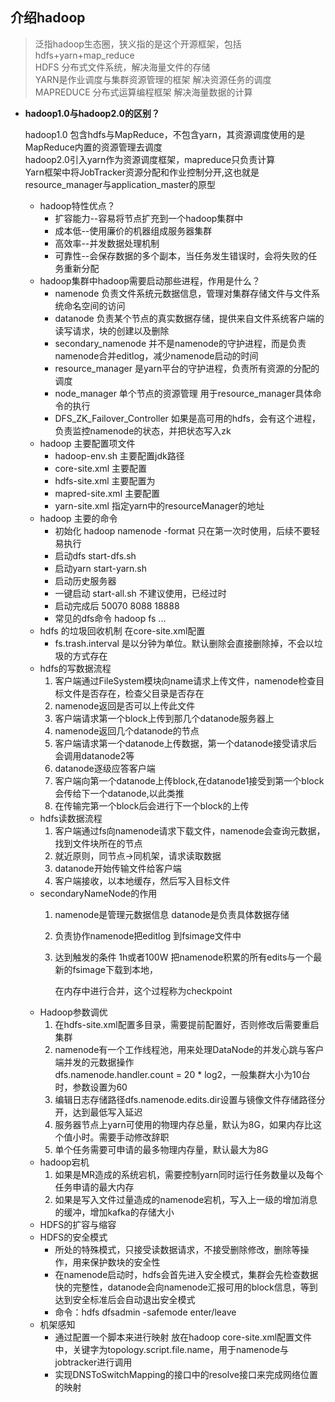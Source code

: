## 介绍hadoop
  > 泛指hadoop生态圈，狭义指的是这个开源框架，包括hdfs+yarn+map_reduce  
  > HDFS 分布式文件系统，解决海量文件的存储  
  > YARN是作业调度与集群资源管理的框架 解决资源任务的调度  
  > MAPREDUCE 分布式运算编程框架 解决海量数据的计算   

- **hadoop1.0与hadoop2.0的区别？**

     hadoop1.0 包含hdfs与MapReduce，不包含yarn，其资源调度使用的是MapReduce内置的资源管理去调度  
     hadoop2.0引入yarn作为资源调度框架，mapreduce只负责计算  
     Yarn框架中将JobTracker资源分配和作业控制分开,这也就是resource_manager与application_master的原型  

  - hadoop特性优点？
    - 扩容能力--容易将节点扩充到一个hadoop集群中
    - 成本低--使用廉价的机器组成服务器集群
    - 高效率--并发数据处理机制
    - 可靠性--会保存数据的多个副本，当任务发生错误时，会将失败的任务重新分配
  - hadoop集群中hadoop需要启动那些进程，作用是什么？
    - namenode 负责文件系统元数据信息，管理对集群存储文件与文件系统命名空间的访问
    - datanode  负责某个节点的真实数据存储，提供来自文件系统客户端的读写请求，块的创建以及删除
    - secondary_namenode  并不是namenode的守护进程，而是负责namenode合并editlog，减少namenode启动的时间
    - resource_manager 是yarn平台的守护进程，负责所有资源的分配的调度
    - node_manager 单个节点的资源管理 用于resource_manager具体命令的执行
    - DFS_ZK_Failover_Controller 如果是高可用的hdfs，会有这个进程，负责监控namenode的状态，并把状态写入zk
  - hadoop 主要配置项文件
    - hadoop-env.sh  主要配置jdk路径
    - core-site.xml  主要配置
    - hdfs-site.xml  主要配置为
    - mapred-site.xml  主要配置
    - yarn-site.xml  指定yarn中的resourceManager的地址
  - hadoop 主要的命令
    - 初始化 hadoop namenode -format  只在第一次时使用，后续不要轻易执行
    - 启动dfs start-dfs.sh
    - 启动yarn start-yarn.sh
    - 启动历史服务器 
    - 一键启动  start-all.sh 不建议使用，已经过时
    - 启动完成后 50070 8088 18888
    - 常见的dfs命令  hadoop fs ...
  - hdfs 的垃圾回收机制 在core-site.xml配置
    - fs.trash.interval 是以分钟为单位。默认删除会直接删除掉，不会以垃圾的方式存在 
  - hdfs的写数据流程
    1. 客户端通过FileSystem模块向name请求上传文件，namenode检查目标文件是否存在，检查父目录是否存在
    2. namenode返回是否可以上传此文件
    3. 客户端请求第一个block上传到那几个datanode服务器上
    4. namenode返回几个datanode的节点
    5. 客户端请求第一个datanode上传数据，第一个datanode接受请求后会调用datanode2等
    6. datanode逐级应答客户端
    7. 客户端向第一个datanode上传block,在datanode1接受到第一个block会传给下一个datanode,以此类推
    8. 在传输完第一个block后会进行下一个block的上传
  - hdfs读数据流程
    1. 客户端通过fs向namenode请求下载文件，namenode会查询元数据，找到文件块所在的节点
    2. 就近原则，同节点->同机架，请求读取数据
    3. datanode开始传输文件给客户端
    4. 客户端接收，以本地缓存，然后写入目标文件
  - secondaryNameNode的作用
    1. namenode是管理元数据信息 datanode是负责具体数据存储
    
    2. 负责协作namenode把editlog 到fsimage文件中
    
    3. 达到触发的条件 1h或者100W 把namenode积累的所有edits与一个最新的fsimage下载到本地，
    
       在内存中进行合并，这个过程称为checkpoint
  - Hadoop参数调优
    1. 在hdfs-site.xml配置多目录，需要提前配置好，否则修改后需要重启集群
    2. namenode有一个工作线程池，用来处理DataNode的并发心跳与客户端并发的元数据操作  
       dfs.namenode.handler.count = 20 * log2，一般集群大小为10台时，参数设置为60  
    3. 编辑日志存储路径dfs.namenode.edits.dir设置与镜像文件存储路径分开，达到最低写入延迟
    4. 服务器节点上yarn可使用的物理内存总量，默认为8G，如果内存比这个值小时。需要手动修改辞职
    5. 单个任务需要可申请的最多物理内存量，默认最大为8G
  - hadoop宕机
    1. 如果是MR造成的系统宕机，需要控制yarn同时运行任务数量以及每个任务申请的最大内存
    2. 如果是写入文件过量造成的namenode宕机，写入上一级的增加消息的缓冲，增加kafka的存储大小
  - HDFS的扩容与缩容
  - HDFS的安全模式
    - 所处的特殊模式，只接受读数据请求，不接受删除修改，删除等操作，用来保护数块的安全性
    - 在namenode启动时，hdfs会首先进入安全模式，集群会先检查数据快的完整性，datanode会向namenode汇报可用的block信息，等到达到安全标准后会自动退出安全模式
    - 命令：hdfs dfsadmin -safemode enter/leave
  - 机架感知
    - 通过配置一个脚本来进行映射  放在hadoop core-site.xml配置文件中，关键字为topology.script.file.name，用于namenode与jobtracker进行调用
    - 实现DNSToSwitchMapping的接口中的resolve接口来完成网络位置的映射